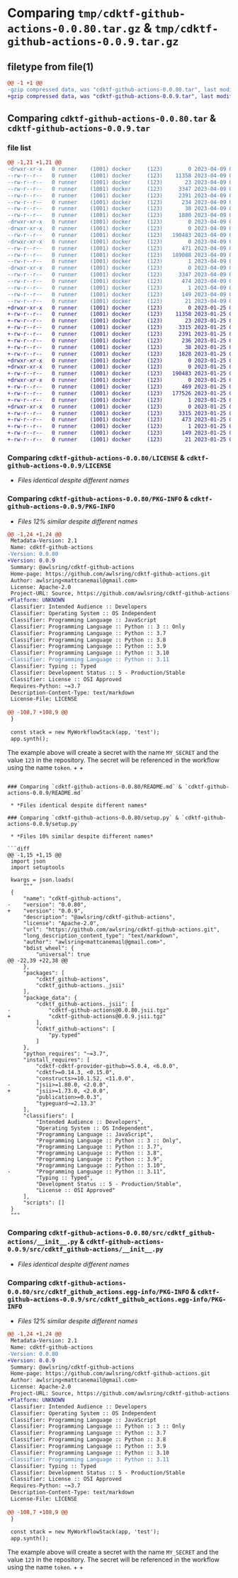 # Comparing `tmp/cdktf-github-actions-0.0.80.tar.gz` & `tmp/cdktf-github-actions-0.0.9.tar.gz`

## filetype from file(1)

```diff
@@ -1 +1 @@
-gzip compressed data, was "cdktf-github-actions-0.0.80.tar", last modified: Sun Apr  9 00:30:07 2023, max compression
+gzip compressed data, was "cdktf-github-actions-0.0.9.tar", last modified: Wed Jan 25 01:45:21 2023, max compression
```

## Comparing `cdktf-github-actions-0.0.80.tar` & `cdktf-github-actions-0.0.9.tar`

### file list

```diff
@@ -1,21 +1,21 @@
-drwxr-xr-x   0 runner    (1001) docker     (123)        0 2023-04-09 00:30:07.387660 cdktf-github-actions-0.0.80/
--rw-r--r--   0 runner    (1001) docker     (123)    11358 2023-04-09 00:29:52.000000 cdktf-github-actions-0.0.80/LICENSE
--rw-r--r--   0 runner    (1001) docker     (123)       23 2023-04-09 00:29:52.000000 cdktf-github-actions-0.0.80/MANIFEST.in
--rw-r--r--   0 runner    (1001) docker     (123)     3347 2023-04-09 00:30:07.387660 cdktf-github-actions-0.0.80/PKG-INFO
--rw-r--r--   0 runner    (1001) docker     (123)     2391 2023-04-09 00:29:52.000000 cdktf-github-actions-0.0.80/README.md
--rw-r--r--   0 runner    (1001) docker     (123)      234 2023-04-09 00:29:52.000000 cdktf-github-actions-0.0.80/pyproject.toml
--rw-r--r--   0 runner    (1001) docker     (123)       38 2023-04-09 00:30:07.387660 cdktf-github-actions-0.0.80/setup.cfg
--rw-r--r--   0 runner    (1001) docker     (123)     1880 2023-04-09 00:29:52.000000 cdktf-github-actions-0.0.80/setup.py
-drwxr-xr-x   0 runner    (1001) docker     (123)        0 2023-04-09 00:30:07.383660 cdktf-github-actions-0.0.80/src/
-drwxr-xr-x   0 runner    (1001) docker     (123)        0 2023-04-09 00:30:07.387660 cdktf-github-actions-0.0.80/src/cdktf_github-actions/
--rw-r--r--   0 runner    (1001) docker     (123)   190483 2023-04-09 00:29:52.000000 cdktf-github-actions-0.0.80/src/cdktf_github-actions/__init__.py
-drwxr-xr-x   0 runner    (1001) docker     (123)        0 2023-04-09 00:30:07.387660 cdktf-github-actions-0.0.80/src/cdktf_github-actions/_jsii/
--rw-r--r--   0 runner    (1001) docker     (123)      471 2023-04-09 00:29:52.000000 cdktf-github-actions-0.0.80/src/cdktf_github-actions/_jsii/__init__.py
--rw-r--r--   0 runner    (1001) docker     (123)   189088 2023-04-09 00:29:52.000000 cdktf-github-actions-0.0.80/src/cdktf_github-actions/_jsii/cdktf-github-actions@0.0.80.jsii.tgz
--rw-r--r--   0 runner    (1001) docker     (123)        1 2023-04-09 00:29:52.000000 cdktf-github-actions-0.0.80/src/cdktf_github-actions/py.typed
-drwxr-xr-x   0 runner    (1001) docker     (123)        0 2023-04-09 00:30:07.387660 cdktf-github-actions-0.0.80/src/cdktf_github_actions.egg-info/
--rw-r--r--   0 runner    (1001) docker     (123)     3347 2023-04-09 00:30:07.000000 cdktf-github-actions-0.0.80/src/cdktf_github_actions.egg-info/PKG-INFO
--rw-r--r--   0 runner    (1001) docker     (123)      474 2023-04-09 00:30:07.000000 cdktf-github-actions-0.0.80/src/cdktf_github_actions.egg-info/SOURCES.txt
--rw-r--r--   0 runner    (1001) docker     (123)        1 2023-04-09 00:30:07.000000 cdktf-github-actions-0.0.80/src/cdktf_github_actions.egg-info/dependency_links.txt
--rw-r--r--   0 runner    (1001) docker     (123)      149 2023-04-09 00:30:07.000000 cdktf-github-actions-0.0.80/src/cdktf_github_actions.egg-info/requires.txt
--rw-r--r--   0 runner    (1001) docker     (123)       21 2023-04-09 00:30:07.000000 cdktf-github-actions-0.0.80/src/cdktf_github_actions.egg-info/top_level.txt
+drwxr-xr-x   0 runner    (1001) docker     (123)        0 2023-01-25 01:45:21.489591 cdktf-github-actions-0.0.9/
+-rw-r--r--   0 runner    (1001) docker     (123)    11358 2023-01-25 01:45:09.000000 cdktf-github-actions-0.0.9/LICENSE
+-rw-r--r--   0 runner    (1001) docker     (123)       23 2023-01-25 01:45:09.000000 cdktf-github-actions-0.0.9/MANIFEST.in
+-rw-r--r--   0 runner    (1001) docker     (123)     3315 2023-01-25 01:45:21.489591 cdktf-github-actions-0.0.9/PKG-INFO
+-rw-r--r--   0 runner    (1001) docker     (123)     2391 2023-01-25 01:45:09.000000 cdktf-github-actions-0.0.9/README.md
+-rw-r--r--   0 runner    (1001) docker     (123)      236 2023-01-25 01:45:09.000000 cdktf-github-actions-0.0.9/pyproject.toml
+-rw-r--r--   0 runner    (1001) docker     (123)       38 2023-01-25 01:45:21.489591 cdktf-github-actions-0.0.9/setup.cfg
+-rw-r--r--   0 runner    (1001) docker     (123)     1828 2023-01-25 01:45:09.000000 cdktf-github-actions-0.0.9/setup.py
+drwxr-xr-x   0 runner    (1001) docker     (123)        0 2023-01-25 01:45:21.485591 cdktf-github-actions-0.0.9/src/
+drwxr-xr-x   0 runner    (1001) docker     (123)        0 2023-01-25 01:45:21.485591 cdktf-github-actions-0.0.9/src/cdktf_github-actions/
+-rw-r--r--   0 runner    (1001) docker     (123)   190483 2023-01-25 01:45:09.000000 cdktf-github-actions-0.0.9/src/cdktf_github-actions/__init__.py
+drwxr-xr-x   0 runner    (1001) docker     (123)        0 2023-01-25 01:45:21.485591 cdktf-github-actions-0.0.9/src/cdktf_github-actions/_jsii/
+-rw-r--r--   0 runner    (1001) docker     (123)      469 2023-01-25 01:45:09.000000 cdktf-github-actions-0.0.9/src/cdktf_github-actions/_jsii/__init__.py
+-rw-r--r--   0 runner    (1001) docker     (123)   177526 2023-01-25 01:45:09.000000 cdktf-github-actions-0.0.9/src/cdktf_github-actions/_jsii/cdktf-github-actions@0.0.9.jsii.tgz
+-rw-r--r--   0 runner    (1001) docker     (123)        1 2023-01-25 01:45:09.000000 cdktf-github-actions-0.0.9/src/cdktf_github-actions/py.typed
+drwxr-xr-x   0 runner    (1001) docker     (123)        0 2023-01-25 01:45:21.485591 cdktf-github-actions-0.0.9/src/cdktf_github_actions.egg-info/
+-rw-r--r--   0 runner    (1001) docker     (123)     3315 2023-01-25 01:45:20.000000 cdktf-github-actions-0.0.9/src/cdktf_github_actions.egg-info/PKG-INFO
+-rw-r--r--   0 runner    (1001) docker     (123)      473 2023-01-25 01:45:21.000000 cdktf-github-actions-0.0.9/src/cdktf_github_actions.egg-info/SOURCES.txt
+-rw-r--r--   0 runner    (1001) docker     (123)        1 2023-01-25 01:45:21.000000 cdktf-github-actions-0.0.9/src/cdktf_github_actions.egg-info/dependency_links.txt
+-rw-r--r--   0 runner    (1001) docker     (123)      149 2023-01-25 01:45:21.000000 cdktf-github-actions-0.0.9/src/cdktf_github_actions.egg-info/requires.txt
+-rw-r--r--   0 runner    (1001) docker     (123)       21 2023-01-25 01:45:21.000000 cdktf-github-actions-0.0.9/src/cdktf_github_actions.egg-info/top_level.txt
```

### Comparing `cdktf-github-actions-0.0.80/LICENSE` & `cdktf-github-actions-0.0.9/LICENSE`

 * *Files identical despite different names*

### Comparing `cdktf-github-actions-0.0.80/PKG-INFO` & `cdktf-github-actions-0.0.9/PKG-INFO`

 * *Files 12% similar despite different names*

```diff
@@ -1,24 +1,24 @@
 Metadata-Version: 2.1
 Name: cdktf-github-actions
-Version: 0.0.80
+Version: 0.0.9
 Summary: @awlsring/cdktf-github-actions
 Home-page: https://github.com/awlsring/cdktf-github-actions.git
 Author: awlsring<mattcanemail@gmail.com>
 License: Apache-2.0
 Project-URL: Source, https://github.com/awlsring/cdktf-github-actions.git
+Platform: UNKNOWN
 Classifier: Intended Audience :: Developers
 Classifier: Operating System :: OS Independent
 Classifier: Programming Language :: JavaScript
 Classifier: Programming Language :: Python :: 3 :: Only
 Classifier: Programming Language :: Python :: 3.7
 Classifier: Programming Language :: Python :: 3.8
 Classifier: Programming Language :: Python :: 3.9
 Classifier: Programming Language :: Python :: 3.10
-Classifier: Programming Language :: Python :: 3.11
 Classifier: Typing :: Typed
 Classifier: Development Status :: 5 - Production/Stable
 Classifier: License :: OSI Approved
 Requires-Python: ~=3.7
 Description-Content-Type: text/markdown
 License-File: LICENSE
 
@@ -108,7 +108,9 @@
 }
 
 const stack = new MyWorkflowStack(app, 'test');
 app.synth();
 ```
 
 The example above will create a secret with the name `MY_SECRET` and the value `123` in the repository. The secret will be referenced in the workflow using the name `token`.
+
+
```

### Comparing `cdktf-github-actions-0.0.80/README.md` & `cdktf-github-actions-0.0.9/README.md`

 * *Files identical despite different names*

### Comparing `cdktf-github-actions-0.0.80/setup.py` & `cdktf-github-actions-0.0.9/setup.py`

 * *Files 10% similar despite different names*

```diff
@@ -1,15 +1,15 @@
 import json
 import setuptools
 
 kwargs = json.loads(
     """
 {
     "name": "cdktf-github-actions",
-    "version": "0.0.80",
+    "version": "0.0.9",
     "description": "@awlsring/cdktf-github-actions",
     "license": "Apache-2.0",
     "url": "https://github.com/awlsring/cdktf-github-actions.git",
     "long_description_content_type": "text/markdown",
     "author": "awlsring<mattcanemail@gmail.com>",
     "bdist_wheel": {
         "universal": true
@@ -22,39 +22,38 @@
     },
     "packages": [
         "cdktf_github-actions",
         "cdktf_github-actions._jsii"
     ],
     "package_data": {
         "cdktf_github-actions._jsii": [
-            "cdktf-github-actions@0.0.80.jsii.tgz"
+            "cdktf-github-actions@0.0.9.jsii.tgz"
         ],
         "cdktf_github-actions": [
             "py.typed"
         ]
     },
     "python_requires": "~=3.7",
     "install_requires": [
         "cdktf-cdktf-provider-github>=5.0.4, <6.0.0",
         "cdktf>=0.14.3, <0.15.0",
         "constructs>=10.1.52, <11.0.0",
-        "jsii>=1.80.0, <2.0.0",
+        "jsii>=1.73.0, <2.0.0",
         "publication>=0.0.3",
         "typeguard~=2.13.3"
     ],
     "classifiers": [
         "Intended Audience :: Developers",
         "Operating System :: OS Independent",
         "Programming Language :: JavaScript",
         "Programming Language :: Python :: 3 :: Only",
         "Programming Language :: Python :: 3.7",
         "Programming Language :: Python :: 3.8",
         "Programming Language :: Python :: 3.9",
         "Programming Language :: Python :: 3.10",
-        "Programming Language :: Python :: 3.11",
         "Typing :: Typed",
         "Development Status :: 5 - Production/Stable",
         "License :: OSI Approved"
     ],
     "scripts": []
 }
 """
```

### Comparing `cdktf-github-actions-0.0.80/src/cdktf_github-actions/__init__.py` & `cdktf-github-actions-0.0.9/src/cdktf_github-actions/__init__.py`

 * *Files identical despite different names*

### Comparing `cdktf-github-actions-0.0.80/src/cdktf_github_actions.egg-info/PKG-INFO` & `cdktf-github-actions-0.0.9/src/cdktf_github_actions.egg-info/PKG-INFO`

 * *Files 12% similar despite different names*

```diff
@@ -1,24 +1,24 @@
 Metadata-Version: 2.1
 Name: cdktf-github-actions
-Version: 0.0.80
+Version: 0.0.9
 Summary: @awlsring/cdktf-github-actions
 Home-page: https://github.com/awlsring/cdktf-github-actions.git
 Author: awlsring<mattcanemail@gmail.com>
 License: Apache-2.0
 Project-URL: Source, https://github.com/awlsring/cdktf-github-actions.git
+Platform: UNKNOWN
 Classifier: Intended Audience :: Developers
 Classifier: Operating System :: OS Independent
 Classifier: Programming Language :: JavaScript
 Classifier: Programming Language :: Python :: 3 :: Only
 Classifier: Programming Language :: Python :: 3.7
 Classifier: Programming Language :: Python :: 3.8
 Classifier: Programming Language :: Python :: 3.9
 Classifier: Programming Language :: Python :: 3.10
-Classifier: Programming Language :: Python :: 3.11
 Classifier: Typing :: Typed
 Classifier: Development Status :: 5 - Production/Stable
 Classifier: License :: OSI Approved
 Requires-Python: ~=3.7
 Description-Content-Type: text/markdown
 License-File: LICENSE
 
@@ -108,7 +108,9 @@
 }
 
 const stack = new MyWorkflowStack(app, 'test');
 app.synth();
 ```
 
 The example above will create a secret with the name `MY_SECRET` and the value `123` in the repository. The secret will be referenced in the workflow using the name `token`.
+
+
```

